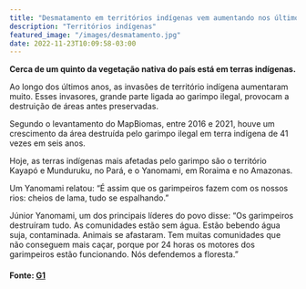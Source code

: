 ```yaml
---
title: "Desmatamento em territórios indígenas vem aumentando nos últimos anos, mostra estudo"
description: "Territórios indígenas"
featured_image: "/images/desmatamento.jpg"
date: 2022-11-23T10:09:58-03:00
---
```


**Cerca de um quinto da vegetação nativa do país está em terras indígenas.**

Ao longo dos últimos anos, as invasões de território indígena aumentaram muito. Esses invasores, grande parte ligada ao garimpo ilegal, provocam a destruição de áreas antes preservadas. 

Segundo o levantamento do MapBiomas, entre 2016 e 2021, houve um crescimento da área destruída pelo garimpo ilegal em terra indígena de 41 vezes em seis anos.

Hoje, as terras indígenas mais afetadas pelo garimpo são o território Kayapó e Munduruku, no Pará, e o Yanomami, em Roraima e no Amazonas.

Um Yanomami relatou: “É assim que os garimpeiros fazem com os nossos rios: cheios de lama, tudo se espalhando.”

Júnior Yanomami, um dos principais líderes do povo disse: “Os garimpeiros destruíram tudo. As comunidades estão sem água. Estão bebendo água suja, contaminada. Animais se afastaram. Tem muitas comunidades que não conseguem mais caçar, porque por 24 horas os motores dos garimpeiros estão funcionando. Nós defendemos a floresta.”

#### Fonte: [G1](https://g1.globo.com/jornal-nacional/noticia/2022/04/19/desmatamento-em-territorios-indigenas-vem-aumentando-nos-ultimos-anos-mostra-estudo.ghtml)